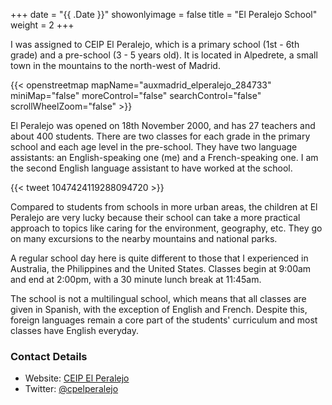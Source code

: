 +++
date = "{{ .Date }}"
showonlyimage = false
title = "El Peralejo School"
weight = 2
+++

I was assigned to CEIP El Peralejo, which is a primary school (1st - 6th grade) and a pre-school (3 - 5 years old). It is located in Alpedrete, a small town in the mountains to the north-west of Madrid.

{{< openstreetmap mapName="auxmadrid_elperalejo_284733" miniMap="false" moreControl="false" searchControl="false" scrollWheelZoom="false" >}}

El Peralejo was opened on 18th November 2000, and has  27 teachers and about 400 students. There are two classes for each grade in the primary school and each age level in the pre-school. They have two language assistants: an English-speaking one (me) and a French-speaking one. I am the second English language assistant to have worked at the school. 

{{< tweet 1047424119288094720 >}}

Compared to students from schools in more urban areas, the children at El Peralejo are very lucky because their school can take a more practical approach to topics like caring for the environment, geography, etc. They go on many excursions to the nearby mountains and national parks.

A regular school day here is quite different to those that I experienced in Australia, the Philippines and the United States. Classes begin at 9:00am and end at 2:00pm, with a 30 minute lunch break at 11:45am.

The school is not a multilingual school, which means that all classes are given in Spanish, with the exception of English and French. Despite this, foreign languages remain a core part of the students' curriculum and most classes have English everyday.

### Contact Details

* Website: [CEIP El Peralejo](https://www.educa2.madrid.org/web/centro.cp.elperalejo.alpedrete)
* Twitter: [@cpelperalejo](https://twitter.com/cpelperalejo)
